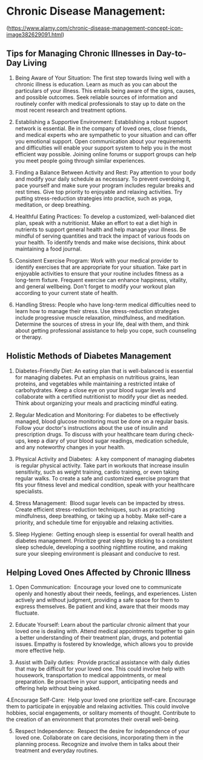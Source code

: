 # Chronic Disease Management: 
(https://www.alamy.com/chronic-disease-management-concept-icon-image382629091.html)
## Tips for Managing Chronic Illnesses in Day-to-Day Living
1. Being Aware of Your Situation:
The first step towards living well with a chronic illness is education. Learn as much as you can about the particulars of your illness. This entails being aware of the signs, causes, and possible outcomes. Seek reliable sources of information and routinely confer with medical professionals to stay up to date on the most recent research and treatment options.

2. Establishing a Supportive Environment:
Establishing a robust support network is essential. Be in the company of loved ones, close friends, and medical experts who are sympathetic to your situation and can offer you emotional support. Open communication about your requirements and difficulties will enable your support system to help you in the most efficient way possible. Joining online forums or support groups can help you meet people going through similar experiences.
  
3. Finding a Balance Between Activity and Rest:
Pay attention to your body and modify your daily schedule as necessary. To prevent overdoing it, pace yourself and make sure your program includes regular breaks and rest times. Give top priority to enjoyable and relaxing activities. Try putting stress-reduction strategies into practice, such as yoga, meditation, or deep breathing.

4. Healthful Eating Practices:
To develop a customized, well-balanced diet plan, speak with a nutritionist. Make an effort to eat a diet high in nutrients to support general health and help manage your illness. Be mindful of serving quantities and track the impact of various foods on your health. To identify trends and make wise decisions, think about maintaining a food journal.

5. Consistent Exercise Program:
  Work with your medical provider to identify exercises that are appropriate for your situation. Take part in enjoyable activities to ensure that your routine includes fitness as a long-term fixture. Frequent exercise can enhance happiness, vitality, and general wellbeing. Don't forget to modify your workout plan according to your current state of health.

6. Handling Stress:
People who have long-term medical difficulties need to learn how to manage their stress. Use stress-reduction strategies include progressive muscle relaxation, mindfulness, and meditation. Determine the sources of stress in your life, deal with them, and think about getting professional assistance to help you cope, such counseling or therapy.

## Holistic Methods of Diabetes Management
1. Diabetes-Friendly Diet:
An eating plan that is well-balanced is essential for managing diabetes. Put an emphasis on nutritious grains, lean proteins, and vegetables while maintaining a restricted intake of carbohydrates. Keep a close eye on your blood sugar levels and collaborate with a certified nutritionist to modify your diet as needed. Think about organizing your meals and practicing mindful eating.

2. Regular Medication and Monitoring:
For diabetes to be effectively managed, blood glucose monitoring must be done on a regular basis. Follow your doctor's instructions about the use of insulin and prescription drugs. To discuss with your healthcare team during check-ups, keep a diary of your blood sugar readings, medication schedule, and any noteworthy changes in your health.

3. Physical Activity and Diabetes: 
A key component of managing diabetes is regular physical activity. Take part in workouts that increase insulin sensitivity, such as weight training, cardio training, or even taking regular walks. To create a safe and customized exercise program that fits your fitness level and medical condition, speak with your healthcare specialists.

4. Stress Management: 
Blood sugar levels can be impacted by stress. Create efficient stress-reduction techniques, such as practicing mindfulness, deep breathing, or taking up a hobby. Make self-care a priority, and schedule time for enjoyable and relaxing activities.

5. Sleep Hygiene: 
Getting enough sleep is essential for overall health and diabetes management. Prioritize great sleep by sticking to a consistent sleep schedule, developing a soothing nighttime routine, and making sure your sleeping environment is pleasant and conducive to rest.

## Helping Loved Ones Affected by Chronic Illness
1. Open Communication: 
Encourage your loved one to communicate openly and honestly about their needs, feelings, and experiences. Listen actively and without judgment, providing a safe space for them to express themselves. Be patient and kind, aware that their moods may fluctuate.

2. Educate Yourself:
Learn about the particular chronic ailment that your loved one is dealing with. Attend medical appointments together to gain a better understanding of their treatment plan, drugs, and potential issues. Empathy is fostered by knowledge, which allows you to provide more effective help.

3. Assist with Daily duties: 
Provide practical assistance with daily duties that may be difficult for your loved one. This could involve help with housework, transportation to medical appointments, or meal preparation. Be proactive in your support, anticipating needs and offering help without being asked.

4.Encourage Self-Care: 
Help your loved one prioritize self-care. Encourage them to participate in enjoyable and relaxing activities. This could involve hobbies, social engagements, or solitary moments of thought. Contribute to the creation of an environment that promotes their overall well-being.

5. Respect Independence: 
Respect the desire for independence of your loved one. Collaborate on care decisions, incorporating them in the planning process. Recognize and involve them in talks about their treatment and everyday routines.
